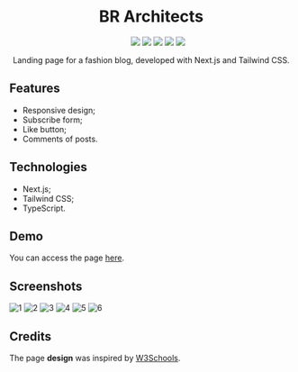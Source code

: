 <div align="center">
    <h1>BR Architects</h1>
    <ul>
        <img src="https://img.shields.io/badge/NEXT-15.0.3-purple" />
        <img src="https://img.shields.io/badge/TAILWIND CSS-3.4.1-indigo" />
        <img src="https://img.shields.io/badge/TYPESCRIPT-5-red" />
        <img src="https://img.shields.io/badge/STATUS-DEVELOPMENT-orange" />
        <img src="https://img.shields.io/badge/LICENSE-MIT-yellow" />
    </ul>
    <p>Landing page for a fashion blog, developed with Next.js and Tailwind CSS.</p>
</div>

## Features
- Responsive design;
- Subscribe form;
- Like button;
- Comments of posts.

## Technologies
- Next.js;
- Tailwind CSS;
- TypeScript.

## Demo

You can access the page <a href="https://fashion-blog-i.vercel.app/">here</a>.

## Screenshots
![1](https://github.com/user-attachments/assets/beea1901-bd01-479a-86c5-632eba47e0d3)
![2](https://github.com/user-attachments/assets/cc9fd6ff-f3f0-4a5e-a8be-d67b2a591db2)
![3](https://github.com/user-attachments/assets/496130c8-0a33-4e6b-b90f-8bf33c597920)
![4](https://github.com/user-attachments/assets/cd89bb89-8374-4841-862b-147ffa86ae74)
![5](https://github.com/user-attachments/assets/cc01afa8-76d5-4150-a481-e8ff20ac367d)
![6](https://github.com/user-attachments/assets/2607795f-96ad-4919-8cf1-d6874c558d3e)

## Credits

The page **design** was inspired by <a href="https://www.w3schools.com/w3css/w3css_templates.asp">W3Schools</a>.
